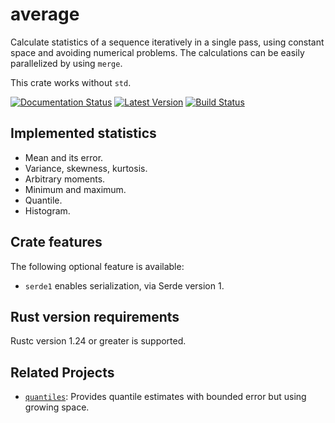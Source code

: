 # average

Calculate statistics of a sequence iteratively in a single pass, using
constant space and avoiding numerical problems. The calculations can be
easily parallelized by using `merge`.

This crate works without `std`.

[![Documentation Status]][docs.rs]
[![Latest Version]][crates.io]
[![Build Status]][travis]

[Documentation Status]: https://docs.rs/average/badge.svg
[docs.rs]: https://docs.rs/average
[Build Status]: https://travis-ci.org/vks/average.svg?branch=master
[travis]: https://travis-ci.org/vks/average
[Latest Version]: https://img.shields.io/crates/v/average.svg
[crates.io]: https://crates.io/crates/average


## Implemented statistics

* Mean and its error.
* Variance, skewness, kurtosis.
* Arbitrary moments.
* Minimum and maximum.
* Quantile.
* Histogram.


## Crate features

The following optional feature is available:

* `serde1` enables serialization, via Serde version 1.


## Rust version requirements

Rustc version 1.24 or greater is supported.


## Related Projects

* [`quantiles`](https://crates.io/crates/quantiles):
  Provides quantile estimates with bounded error but using growing space.
